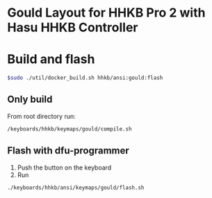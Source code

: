 # Gould Layout for HHKB Pro 2 with Hasu HHKB Controller 

# Build and flash

```bash
$sudo ./util/docker_build.sh hhkb/ansi:gould:flash
```

## Only build
From root directory run:

```bash
/keyboards/hhkb/keymaps/gould/compile.sh
```

## Flash with dfu-programmer
1. Push the button on the keyboard
2. Run

```bash
./keyboards/hhkb/ansi/keymaps/gould/flash.sh
```
